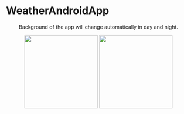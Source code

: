 # WeatherAndroidApp

<p align="center">
    Background of the app will change automatically in day and night.
</p>

<p align="center">
    <img width="200" src="https://user-images.githubusercontent.com/89325376/214837346-4e338784-ed6e-4187-99f4-05026b38ee3a.png">
    <width="100">
    <img width="200" src="https://user-images.githubusercontent.com/89325376/214837361-84520e85-9a4a-4a90-b250-70bc72d97454.png">
</P>

